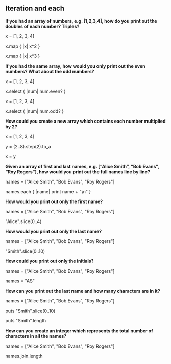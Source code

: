 ## Iteration and each

**If you had an array of numbers, e.g. [1,2,3,4], how do you print out the doubles of each number? Triples?**

x = [1, 2, 3, 4]

x.map { |x| x*2 }


x.map { |x| x*3 }


**If you had the same array, how would you only print out the even numbers? What about the odd numbers?**

x = [1, 2, 3, 4]

x.select { |num| num.even? }


x = [1, 2, 3, 4]

x.select { |num| num.odd? }


**How could you create a new array which contains each number multiplied by 2?**

x = [1, 2, 3, 4]

y = (2..8).step(2).to_a

x = y


**Given an array of first and last names, e.g. [“Alice Smith”, “Bob Evans”, “Roy Rogers”], how would you print out the full names line by line?**

names = ["Alice Smith", "Bob Evans", "Roy Rogers"]

names.each { |name| print name + "\n" }


**How would you print out only the first name?**

names = ["Alice Smith", "Bob Evans", "Roy Rogers"]

"Alice".slice(0..4)


**How would you print out only the last name?**

names = ["Alice Smith", "Bob Evans", "Roy Rogers"]

"Smith".slice(0..10)


**How could you print out only the initials?**

names = ["Alice Smith", "Bob Evans", "Roy Rogers"]

names = "AS"


**How can you print out the last name and how many characters are in it?**

names = ["Alice Smith", "Bob Evans", "Roy Rogers"]

puts "Smith".slice(0..10)

puts "Smith".length


**How can you create an integer which represents the total number of characters in all the names?**

names = ["Alice Smith", "Bob Evans", "Roy Rogers"]

names.join.length
